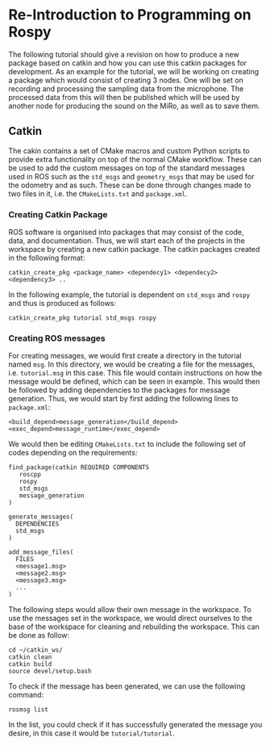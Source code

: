 # Re-Introduction to Programming on Rospy

The following tutorial should give a revision on how to produce a new package based on catkin and how you can use this catkin packages for development. As an example for the tutorial, we will be working on creating a package which would consist of creating 3 nodes. One will be set on recording and processing the sampling data from the microphone. The processed data from this will then be published which will be used by another node for producing the sound on the MiRo, as well as to save them.

## Catkin
The cakin contains a set of CMake macros and custom Python scripts to provide extra functionality on top of the normal CMake workflow. These can be used to add the custom messages on top of the standard messages used in ROS such as the `std_msgs` and `geometry_msgs` that may be used for the odometry and as such. These can be done through changes made to two files in it, i.e. the `CMakeLists.txt` and `package.xml`.

### Creating Catkin Package

ROS software is organised into packages that may consist of the code, data, and documentation. Thus, we will start each of the projects in the workspace by creating a new catkin package. The catkin packages created in the following format:
```
catkin_create_pkg <package_name> <dependecy1> <dependecy2> <dependency3> ..
```
In the following example, the tutorial is dependent on `std_msgs` and `rospy` and thus is produced as follows:
```
catkin_create_pkg tutorial std_msgs rospy
```

### Creating ROS messages

For creating messages, we would first create a directory in the tutorial named `msg`. In this directory, we would be creating a file for the messages, i.e. `tutorial.msg` in this case. This file would contain instructions on how the message would be defined, which can be seen in example. This would then be followed by adding dependencies to the packages for message generation. Thus, we would start by first adding the following lines to `package.xml`:
```
<build_depend>message_generation</build_depend>
<exec_depend>message_runtime</exec_depend>
```
We would then be editing `CMakeLists.txt` to include the following set of codes depending on the requirements:
```
find_package(catkin REQUIRED COMPONENTS
   roscpp
   rospy
   std_msgs
   message_generation
)
```
```
generate_messages(
  DEPENDENCIES
  std_msgs
)
```
```
add_message_files(
  FILES
  <message1.msg>
  <message2.msg>
  <message3.msg>
  ...
)
```

The following steps would allow their own message in the workspace. To use the messages set in the workspace, we would direct ourselves to the base of the workspace for cleaning and rebuilding the workspace. This can be done as follow:
```
cd ~/catkin_ws/
catkin clean
catkin build
source devel/setup.bash
```
To check if the message has been generated, we can use the following command:
```
rosmsg list
```
In the list, you could check if it has successfully generated the message you desire, in this case it would be `tutorial/tutorial`.